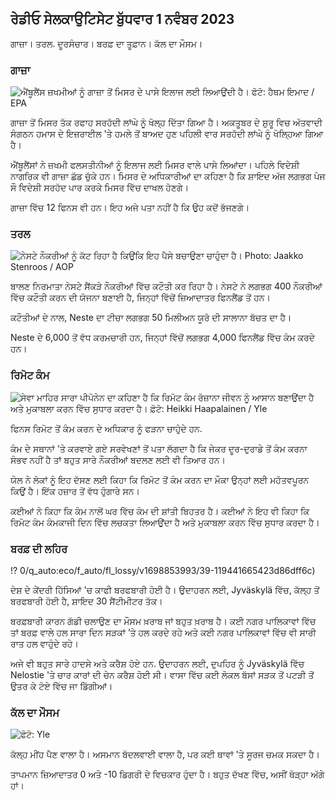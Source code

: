 ## ਰੇਡੀਓ ਸੇਲਕਾਉਟਿਸੇਟ ਬੁੱਧਵਾਰ 1 ਨਵੰਬਰ 2023

ਗਾਜ਼ਾ। ਤਰਲ. ਦੂਰਸੰਚਾਰ। ਬਰਫ਼ ਦਾ ਤੂਫ਼ਾਨ। ਕੱਲ ਦਾ ਮੌਸਮ।

### ਗਾਜ਼ਾ

![ ਐਂਬੂਲੈਂਸ ਜ਼ਖਮੀਆਂ ਨੂੰ ਗਾਜ਼ਾ ਤੋਂ ਮਿਸਰ ਦੇ ਪਾਸੇ ਇਲਾਜ ਲਈ ਲਿਆਉਂਦੀ ਹੈ। ਫੋਟੋ: ਹੈਥਮ ਇਮਾਦ / EPA](https://images.cdn.yle.fi/image/upload/c_crop,h_2821,w_5016,x_0,y_744/ar_1.777777777777777,c_fill,g_faces,h/17_15,h/17_15q_auto:eco/f_auto/fl_lossy/v1698852282/39-1194530654258b7aaf7a)

ਗਾਜ਼ਾ ਤੋਂ ਮਿਸਰ ਤੱਕ ਰਫਾਹ ਸਰਹੱਦੀ ਲਾਂਘੇ ਨੂੰ ਖੋਲ੍ਹ ਦਿੱਤਾ ਗਿਆ ਹੈ। ਅਕਤੂਬਰ ਦੇ ਸ਼ੁਰੂ ਵਿਚ ਅੱਤਵਾਦੀ ਸੰਗਠਨ ਹਮਾਸ ਦੇ ਇਜ਼ਰਾਈਲ 'ਤੇ ਹਮਲੇ ਤੋਂ ਬਾਅਦ ਹੁਣ ਪਹਿਲੀ ਵਾਰ ਸਰਹੱਦੀ ਲਾਂਘੇ ਨੂੰ ਖੋਲ੍ਹਿਆ ਗਿਆ ਹੈ।

ਐਂਬੂਲੈਂਸਾਂ ਨੇ ਜ਼ਖਮੀ ਫਲਸਤੀਨੀਆਂ ਨੂੰ ਇਲਾਜ ਲਈ ਮਿਸਰ ਵਾਲੇ ਪਾਸੇ ਲਿਆਂਦਾ। ਪਹਿਲੇ ਵਿਦੇਸ਼ੀ ਨਾਗਰਿਕ ਵੀ ਗਾਜ਼ਾ ਛੱਡ ਚੁੱਕੇ ਹਨ। ਮਿਸਰ ਦੇ ਅਧਿਕਾਰੀਆਂ ਦਾ ਕਹਿਣਾ ਹੈ ਕਿ ਸ਼ਾਇਦ ਅੱਜ ਲਗਭਗ ਪੰਜ ਸੌ ਵਿਦੇਸ਼ੀ ਸਰਹੱਦ ਪਾਰ ਕਰਕੇ ਮਿਸਰ ਵਿੱਚ ਦਾਖਲ ਹੋਣਗੇ।

ਗਾਜ਼ਾ ਵਿੱਚ 12 ਫਿਨਸ ਵੀ ਹਨ। ਇਹ ਅਜੇ ਪਤਾ ਨਹੀਂ ਹੈ ਕਿ ਉਹ ਕਦੋਂ ਭੱਜਣਗੇ।

### ਤਰਲ

![ਨੇਸਟੇ ਨੌਕਰੀਆਂ ਨੂੰ ਕੱਟ ਰਿਹਾ ਹੈ ਕਿਉਂਕਿ ਇਹ ਪੈਸੇ ਬਚਾਉਣਾ ਚਾਹੁੰਦਾ ਹੈ। Photo: Jaakko Stenroos / AOP](https://images.cdn.yle.fi/image/upload/c_crop,h_2611,w_4643,x_0,y_483/ar_1.7777777777777777,c_fill,g_faces,h_675,w_1200/dpr_1.0/q_auto:eco/f_auto/fl_lossy/v1698838481/39-1191437653a0928a0b5b)

ਬਾਲਣ ਨਿਰਮਾਤਾ ਨੇਸਟੇ ਸੈਂਕੜੇ ਨੌਕਰੀਆਂ ਵਿੱਚ ਕਟੌਤੀ ਕਰ ਰਿਹਾ ਹੈ। ਨੇਸਟੇ ਨੇ ਲਗਭਗ 400 ਨੌਕਰੀਆਂ ਵਿੱਚ ਕਟੌਤੀ ਕਰਨ ਦੀ ਯੋਜਨਾ ਬਣਾਈ ਹੈ, ਜਿਨ੍ਹਾਂ ਵਿੱਚੋਂ ਜ਼ਿਆਦਾਤਰ ਫਿਨਲੈਂਡ ਤੋਂ ਹਨ।

ਕਟੌਤੀਆਂ ਦੇ ਨਾਲ, Neste ਦਾ ਟੀਚਾ ਲਗਭਗ 50 ਮਿਲੀਅਨ ਯੂਰੋ ਦੀ ਸਾਲਾਨਾ ਬੱਚਤ ਦਾ ਹੈ।

Neste ਦੇ 6,000 ਤੋਂ ਵੱਧ ਕਰਮਚਾਰੀ ਹਨ, ਜਿਨ੍ਹਾਂ ਵਿੱਚੋਂ ਲਗਭਗ 4,000 ਫਿਨਲੈਂਡ ਵਿੱਚ ਕੰਮ ਕਰਦੇ ਹਨ।

### ਰਿਮੋਟ ਕੰਮ

![ਸੇਵਾ ਮਾਹਿਰ ਸਾਰਾ ਪੀਪੋਨੇਨ ਦਾ ਕਹਿਣਾ ਹੈ ਕਿ ਰਿਮੋਟ ਕੰਮ ਰੋਜ਼ਾਨਾ ਜੀਵਨ ਨੂੰ ਆਸਾਨ ਬਣਾਉਂਦਾ ਹੈ ਅਤੇ ਮੁਕਾਬਲਾ ਕਰਨ ਵਿੱਚ ਸੁਧਾਰ ਕਰਦਾ ਹੈ। ਫ਼ੋਟੋ: Heikki Haapalainen / Yle](https://images.cdn.yle.fi/image/upload/c_crop,h_2988,w_5312,x_16,y_569/ar_1.777777777777777,c_fill,g_faces/6_10/20p_0,h.q_auto:eco/f_auto/fl_lossy/v1698754242/39-11936826540ed9ea44a0)

ਫਿਨਸ ਰਿਮੋਟ ਤੋਂ ਕੰਮ ਕਰਨ ਦੇ ਅਧਿਕਾਰ ਨੂੰ ਫੜਨਾ ਚਾਹੁੰਦੇ ਹਨ.

ਕੰਮ ਦੇ ਸਥਾਨਾਂ 'ਤੇ ਕਰਵਾਏ ਗਏ ਸਰਵੇਖਣਾਂ ਤੋਂ ਪਤਾ ਲੱਗਦਾ ਹੈ ਕਿ ਜੇਕਰ ਦੂਰ-ਦੁਰਾਡੇ ਤੋਂ ਕੰਮ ਕਰਨਾ ਸੰਭਵ ਨਹੀਂ ਹੈ ਤਾਂ ਬਹੁਤ ਸਾਰੇ ਨੌਕਰੀਆਂ ਬਦਲਣ ਲਈ ਵੀ ਤਿਆਰ ਹਨ।

ਯੇਲ ਨੇ ਲੋਕਾਂ ਨੂੰ ਇਹ ਦੱਸਣ ਲਈ ਕਿਹਾ ਕਿ ਰਿਮੋਟ ਤੋਂ ਕੰਮ ਕਰਨ ਦਾ ਮੌਕਾ ਉਨ੍ਹਾਂ ਲਈ ਮਹੱਤਵਪੂਰਨ ਕਿਉਂ ਹੈ। ਇੱਕ ਹਜ਼ਾਰ ਤੋਂ ਵੱਧ ਹੁੰਗਾਰੇ ਸਨ।

ਕਈਆਂ ਨੇ ਕਿਹਾ ਕਿ ਕੰਮ ਨਾਲੋਂ ਘਰ ਵਿੱਚ ਕੰਮ ਦੀ ਸ਼ਾਂਤੀ ਬਿਹਤਰ ਹੈ। ਕਈਆਂ ਨੇ ਇਹ ਵੀ ਕਿਹਾ ਕਿ ਰਿਮੋਟ ਕੰਮ ਕੰਮਕਾਜੀ ਦਿਨ ਵਿੱਚ ਲਚਕਤਾ ਲਿਆਉਂਦਾ ਹੈ ਅਤੇ ਮੁਕਾਬਲਾ ਕਰਨ ਵਿੱਚ ਸੁਧਾਰ ਕਰਦਾ ਹੈ।

### ਬਰਫ਼ ਦੀ ਲਹਿਰ

!? 0/q_auto:eco/f_auto/fl_lossy/v1698853993/39-119441665423d86dff6c)

ਦੇਸ਼ ਦੇ ਕੇਂਦਰੀ ਹਿੱਸਿਆਂ 'ਚ ਕਾਫੀ ਬਰਫਬਾਰੀ ਹੋਈ ਹੈ। ਉਦਾਹਰਨ ਲਈ, Jyväskylä ਵਿੱਚ, ਕੱਲ੍ਹ ਤੋਂ ਬਰਫਬਾਰੀ ਹੋਈ ਹੈ, ਸ਼ਾਇਦ 30 ਸੈਂਟੀਮੀਟਰ ਤੱਕ।

ਬਰਫ਼ਬਾਰੀ ਕਾਰਨ ਗੱਡੀ ਚਲਾਉਣ ਦਾ ਮੌਸਮ ਖ਼ਰਾਬ ਜਾਂ ਬਹੁਤ ਖ਼ਰਾਬ ਹੈ। ਕਈ ਨਗਰ ਪਾਲਿਕਾਵਾਂ ਵਿੱਚ ਤਾਂ ਬਰਫ਼ ਵਾਲੇ ਹਲ ਸਾਰਾ ਦਿਨ ਸੜਕਾਂ ’ਤੇ ਹਲ ਕਰਦੇ ਰਹੇ ਅਤੇ ਕਈ ਨਗਰ ਪਾਲਿਕਾਵਾਂ ਵਿੱਚ ਵੀ ਸਾਰੀ ਰਾਤ ਹਲ ਵਾਹੁੰਦੇ ਰਹੇ।

ਅਜੇ ਵੀ ਬਹੁਤ ਸਾਰੇ ਹਾਦਸੇ ਅਤੇ ਕਰੈਸ਼ ਹੋਏ ਹਨ. ਉਦਾਹਰਨ ਲਈ, ਦੁਪਹਿਰ ਨੂੰ Jyväskylä ਵਿੱਚ Nelostie 'ਤੇ ਚਾਰ ਕਾਰਾਂ ਦੀ ਚੇਨ ਕਰੈਸ਼ ਹੋਈ ਸੀ। ਵਾਸਾ ਵਿੱਚ ਕਈ ਲੋਕਲ ਬੱਸਾਂ ਸੜਕ ਤੋਂ ਪਟੜੀ ਤੋਂ ਉਤਰ ਕੇ ਟੋਏ ਵਿੱਚ ਜਾ ਡਿੱਗੀਆਂ।

### ਕੱਲ ਦਾ ਮੌਸਮ

![ ਫੋਟੋ: Yle](https://images.cdn.yle.fi/image/upload/c_crop,h_1080,w_1919,x_0,y_0/ar_1.7777777777777777,c_fill,g_faces,h_675,w/p_1200/:eco/f_auto/fl_lossy/v1698848166/39-119453865425d62868a1)

ਕੱਲ੍ਹ ਮੀਂਹ ਪੈਣ ਵਾਲਾ ਹੈ। ਅਸਮਾਨ ਬੱਦਲਵਾਈ ਵਾਲਾ ਹੈ, ਪਰ ਕਈ ਥਾਵਾਂ 'ਤੇ ਸੂਰਜ ਚਮਕ ਸਕਦਾ ਹੈ।

ਤਾਪਮਾਨ ਜ਼ਿਆਦਾਤਰ 0 ਅਤੇ -10 ਡਿਗਰੀ ਦੇ ਵਿਚਕਾਰ ਹੁੰਦਾ ਹੈ। ਬਹੁਤ ਦੱਖਣ ਵਿੱਚ, ਅਸੀਂ ਥੋੜ੍ਹਾ ਅੱਗੇ ਹਾਂ।